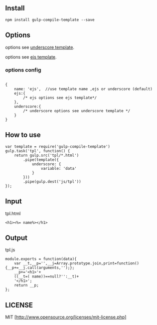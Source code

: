## Install

```
npm install gulp-compile-template --save
```

## Options

options see [underscore template](http://underscorejs.org/#template).

options see [ejs template](https://github.com/mde/ejs).

### options config
```

{
	name: 'ejs',  //use template name ,ejs or underscore (default)
	ejs:{
		/* ejs options see ejs template*/
	},
	underscore:{
		/* underscore options see underscore template */
	}
}

```

## How to use

```
var template = require('gulp-compile-template')
gulp.task('tpl', function() {
    return gulp.src('tpl/*.html')
        .pipe(template({
        	underscore: {
                variable: 'data'
            }
        }))
        .pipe(gulp.dest('js/tpl'))
});
```

## Input

tpl.html

```
<h1><%= name%></h1>
```

## Output
tpl.js

```
module.exports = function(data){
    var __t,__p='',__j=Array.prototype.join,print=function(){__p+=__j.call(arguments,'');};
    __p+='<h1>'+
    ((__t=( name))==null?'':__t)+
    '</h1>';
    return __p;
};
```

## LICENSE
MIT [http://www.opensource.org/licenses/mit-license.php]